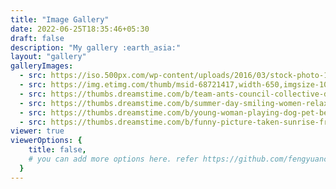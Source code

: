 ```yaml
---
title: "Image Gallery"
date: 2022-06-25T18:35:46+05:30
draft: false
description: "My gallery :earth_asia:"
layout: "gallery"
galleryImages:
  - src: https://iso.500px.com/wp-content/uploads/2016/03/stock-photo-142984111-1500x1000.jpg
  - src: https://img.etimg.com/thumb/msid-68721417,width-650,imgsize-1016106,,resizemode-4,quality-100/nature1_gettyimages.jpg
  - src: https://thumbs.dreamstime.com/b/team-ants-council-collective-decision-work-17037482.jpg
  - src: https://thumbs.dreamstime.com/b/summer-day-smiling-women-relax-wearing-red-dress-fashion-standing-wooden-bridge-over-sea-blue-sky-background-summer-107411998.jpg
  - src: https://thumbs.dreamstime.com/b/young-woman-playing-dog-pet-beach-sunrise-sunset-girl-dog-having-fun-seasid-seaside-cute-neglected-stay-66480218.jpg
  - src: https://thumbs.dreamstime.com/b/funny-picture-taken-sunrise-frozen-lake-perspective-rider-retro-bicycle-sunrise-personal-211066044.jpg
viewer: true
viewerOptions: {
    title: false,
    # you can add more options here. refer https://github.com/fengyuanchen/viewerjs?tab=readme-ov-file#options
  }
---
```

